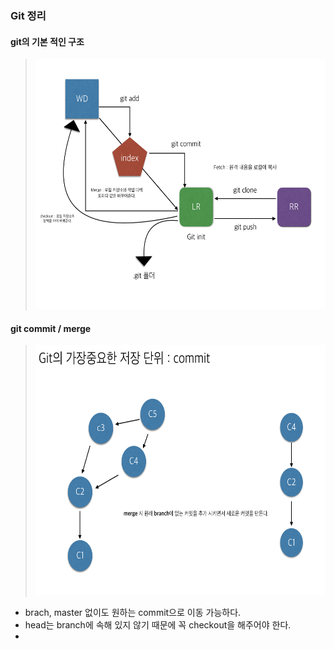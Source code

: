 ### Git 정리

#### git의 기본 적인 구조

> <img src="../images/git-struct.png" width=500 height=400>



#### git commit / merge

> <img src="../images/git-commit.png" width=500 height=400>

- brach, master 없이도 원하는 commit으로 이동 가능하다.
- head는 branch에 속해 있지 않기 때문에 꼭 checkout을 해주어야 한다.
-
